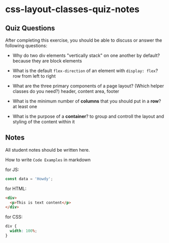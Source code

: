 # css-layout-classes-quiz-notes

## Quiz Questions

After completing this exercise, you should be able to discuss or answer the following questions:

- Why do two div elements "vertically stack" on one another by default? because they are block elements

- What is the default `flex-direction` of an element with `display: flex`? row from left to right

- What are the three primary components of a page layout? (Which helper classes do you need?) header, content area, footer

- What is the minimum number of **columns** that you should put in a **row**? at least one

- What is the purpose of a **container**? to group and controll the layout and styling of the content within it

## Notes

All student notes should be written here.

How to write `Code Examples` in markdown

for JS:

```javascript
const data = 'Howdy';
```

for HTML:

```html
<div>
  <p>This is text content</p>
</div>
```

for CSS:

```css
div {
  width: 100%;
}
```
